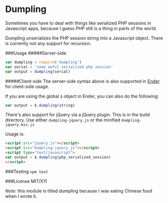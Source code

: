 Dumpling
========

Sometimes you have to deal with things like serialized PHP sessions in
Javascript apps, because I guess PHP still is a thing in parts of the world.

Dumpling unserializes the PHP session string into a Javascript object. 
There is currently not any support for recursion.

###Usage
#####Server-side
```javascript
var dumpling = require('dumpling')
var serial = 'some awful serialized php session'
var output = dumpling(serial)
```

#####Client-side
The server-side syntax above is also supported in [Ender](https://github.com/ender-js) for client-side usage.

If you are using the global `$` object in Ender, you can also do the following:

```javascript
var output = $.dumpling(string)
```

There's also support for jQuery via a jQuery plugin. This is in the build
directory. Use either `dumpling-jquery.js` or the minified `dumpling-jquery.min.js`

Usage is:

```html
<script src="jquery.js"></script>
<script src="dumpling-jquery.js"></script>
<script type="text/javascript">
var output = $.dumpling(php_serialized_session)
</script>
```

###Testing
`npm test`

###License
MIT/X11

*Note*: this module is titled dumpling because I was eating Chinese food when I wrote it.